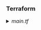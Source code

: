 ### Terraform
</details>

<details>

*<summary>main.tf</summary>*

``` GO

```
terraform {
  required_providers {
    yandex = {
      source = "yandex-cloud/yandex"
    }
  }
  required_version = ">= 0.13"
}
provider "yandex" {
  token     = "y0_AgAAAAAClG8vAATuwQAAAADsRS14qyJKZVanTRW11ix3Q_N4iY2YAAI"
  cloud_id  = "b1gbeem934f657rmna3m"
  folder_id = "b1gkktlocu9hinvnod1t"
}

#############
resource "yandex_vpc_network" "network-1" {
  name = "network1"
}
resource "yandex_vpc_subnet" "subnet-1" {
  name           = "subnet1"
  zone           = "ru-central1-a"
  v4_cidr_blocks = ["192.168.10.0/24"]
  network_id     = yandex_vpc_network.network-1.id
}
resource "yandex_vpc_subnet" "subnet-2" {
  name           = "subnet2"
  zone           = "ru-central1-b"
  v4_cidr_blocks = ["192.168.11.0/24"]
  network_id     = yandex_vpc_network.network-1.id
}

############# группа безопасности

resource "yandex_vpc_security_group" "security" {
   name        = "security"
   description = "Description for security group"
   network_id  = yandex_vpc_network.network-1.id
   ingress {
     protocol       = "TCP"
     description    = "grafana"
     v4_cidr_blocks = ["0.0.0.0/0"]
     port           = 3000
   }
   ingress {
     protocol       = "TCP"
     description    = "kibana"
     v4_cidr_blocks = ["0.0.0.0/0"]
     port           = 5601
   }
   ingress {
     protocol       = "TCP"
     description    = "application load balancer"
     v4_cidr_blocks = ["0.0.0.0/0"]
     port           = 80
   }
   ingress {
     protocol       = "TCP"
     description    = "SSH-permission"
     v4_cidr_blocks = ["192.168.0.0/16"]
     port           = 22
   }
   egress {
     protocol       = "ANY"
     description    = "Rule description 2"
     v4_cidr_blocks = ["0.0.0.0/0"]
     from_port      = 0
     to_port        = 65535
   }
 }
 resource "yandex_vpc_security_group" "bastion" {
   name        = "bastion"
   description = "Description for bastion group"
   network_id  = yandex_vpc_network.network-1.id
   ingress {
     protocol       = "TCP"
     description    = "bastion"
     v4_cidr_blocks = ["0.0.0.0/0"]
     port           = 22
   }
   egress {
     protocol       = "ANY"
     description    = "Rule description 2"
     v4_cidr_blocks = ["0.0.0.0/0"]
     from_port      = 0
     to_port        = 65535
   }
 }

############# первый вэб

resource "yandex_compute_instance" "vm-1" {
  name                      = "vm1"
  allow_stopping_for_update = true
  platform_id               = "standard-v1"
  zone                      = "ru-central1-a"
  resources {
    cores         = "2"
    memory        = "2"
    core_fraction = "5"
  }
  boot_disk {
    initialize_params {
      image_id = "fd87q4jvf0vdho41nnvr"
      size     = 5
    }
  }
  network_interface {
    subnet_id = yandex_vpc_subnet.subnet-1.id
       ip_address = "192.168.10.10"
    nat       = false
  }
  metadata = {
    user-data = "${file("cloud-init.yaml")}"
 }
}
output "internal_ip_address_vm-1" {
   value = yandex_compute_instance.vm-1.network_interface.0.ip_address
 }
output "external_ip_address_vm-1" {
   value = yandex_compute_instance.vm-1.network_interface.0.nat_ip_address
 }

############ второй вэб

resource "yandex_compute_instance" "vm-2" {
  name                      = "vm2"
  allow_stopping_for_update = true
  platform_id               = "standard-v1"
  zone                      = "ru-central1-b"
  resources {
    cores         = "2"
    memory        = "2"
    core_fraction = "5"
  }
  boot_disk {
    initialize_params {
      image_id = "fd87q4jvf0vdho41nnvr"
      size     = 5
    }
  }
  network_interface {
    subnet_id = yandex_vpc_subnet.subnet-2.id
         ip_address = "192.168.11.10"
    nat       = false
  }
  metadata = {
    user-data = "${file("cloud-init.yaml")}"
 }
}
output "internal_ip_address_vm-2" {
   value = yandex_compute_instance.vm-2.network_interface.0.ip_address
 }
output "external_ip_address_vm-2" {
   value = yandex_compute_instance.vm-2.network_interface.0.nat_ip_address
 }
################ Prometheus

resource "yandex_compute_instance" "vm-3" {
  name                      = "prom"
  allow_stopping_for_update = true
  platform_id               = "standard-v1"
  zone                      = "ru-central1-a"
  resources {
    cores         = "2"
    memory        = "2"
    core_fraction = "5"
  }
  boot_disk {
    initialize_params {
      image_id = "fd87q4jvf0vdho41nnvr"
      size     = 5
    }
  }
  network_interface {
    subnet_id = yandex_vpc_subnet.subnet-1.id
        ip_address = "192.168.10.11"
    nat       = false
  }
  metadata = {
    user-data = "${file("cloud-init.yaml")}"
 }
}
output "internal_ip_address_vm-3" {
   value = yandex_compute_instance.vm-3.network_interface.0.ip_address
 }
output "external_ip_address_vm-3" {
   value = yandex_compute_instance.vm-3.network_interface.0.nat_ip_address
 }

############ Grafana

resource "yandex_compute_instance" "vm-4" {
  name                      = "grafana"
  allow_stopping_for_update = true
  platform_id               = "standard-v1"
  zone                      = "ru-central1-a"
  resources {
    cores         = "2"
    memory        = "2"
    core_fraction = "5"
  }
  boot_disk {
    initialize_params {
      image_id = "fd87q4jvf0vdho41nnvr"
      size     = 5
    }
  }
  network_interface {
    subnet_id = yandex_vpc_subnet.subnet-1.id
          ip_address = "192.168.10.12"
    nat       = true
  }
  metadata = {
    user-data = "${file("cloud-init.yaml")}"
 }
}
output "internal_ip_address_vm-4" {
   value = yandex_compute_instance.vm-4.network_interface.0.ip_address
 }
output "external_ip_address_vm-4" {
   value = yandex_compute_instance.vm-4.network_interface.0.nat_ip_address
 }

############ Elastic

resource "yandex_compute_instance" "vm-5" {
  name                      = "elastic"
  allow_stopping_for_update = true
  platform_id               = "standard-v1"
  zone                      = "ru-central1-a"
  resources {
    cores         = "2"
    memory        = "4"
    core_fraction = "15"
  }
  boot_disk {
    initialize_params {
      image_id = "fd87q4jvf0vdho41nnvr"
      size     = 5
    }
  }
  network_interface {
    subnet_id = yandex_vpc_subnet.subnet-1.id
        ip_address = "192.168.10.13"
    nat       = false
  }
  metadata = {
    user-data = "${file("cloud-init.yaml")}"
 }
}
output "internal_ip_address_vm-5" {
   value = yandex_compute_instance.vm-5.network_interface.0.ip_address
 }
output "external_ip_address_vm-5" {
   value = yandex_compute_instance.vm-5.network_interface.0.nat_ip_address
 }

############ Kibana

resource "yandex_compute_instance" "vm-6" {
  name                      = "kibana"
  allow_stopping_for_update = true
  platform_id               = "standard-v1"
  zone                      = "ru-central1-a"
  resources {
    cores         = "2"
    memory        = "2"
    core_fraction = "5"
  }
  boot_disk {
    initialize_params {
      image_id = "fd87q4jvf0vdho41nnvr"
      size     = 5
    }
  }
  network_interface {
    subnet_id = yandex_vpc_subnet.subnet-1.id
        ip_address = "192.168.10.14"
    nat       = true
  }
  metadata = {
    user-data = "${file("cloud-init.yaml")}"
 }
}
output "internal_ip_address_vm-6" {
   value = yandex_compute_instance.vm-6.network_interface.0.ip_address
 }
output "external_ip_address_vm-6" {
   value = yandex_compute_instance.vm-6.network_interface.0.nat_ip_address
 }

############ bastion

resource "yandex_compute_instance" "vm-7" {
  name                      = "bastion"
  allow_stopping_for_update = true
  platform_id               = "standard-v1"
  zone                      = "ru-central1-a"
  resources {
    cores         = "2"
    memory        = "2"
    core_fraction = "5"
  }
  boot_disk {
    initialize_params {
      image_id = "fd87q4jvf0vdho41nnvr"
      size     = 5
    }
  }
  network_interface {
    subnet_id = yandex_vpc_subnet.subnet-1.id
        ip_address = "192.168.10.15"
    nat       = true 
  }
  metadata = {
    user-data = "${file("cloud-init.yaml")}"
 }
}
output "internal_ip_address_vm-7" {
   value = yandex_compute_instance.vm-7.network_interface.0.ip_address
 }
output "external_ip_address_vm-7" {
   value = yandex_compute_instance.vm-7.network_interface.0.nat_ip_address
 }

########## таргет группа

resource "yandex_alb_target_group" "foo" {
  name           = "target-group"
  target {
    subnet_id    = yandex_vpc_subnet.subnet-1.id
    ip_address   = yandex_compute_instance.vm-1.network_interface.0.ip_address
  }
  target {
    subnet_id    = yandex_vpc_subnet.subnet-2.id
    ip_address   = yandex_compute_instance.vm-2.network_interface.0.ip_address
  }
}

########## бэкэнд группа

resource "yandex_alb_backend_group" "backend-group" {
  name                     = "backend-group"
  session_affinity {
    connection {
      source_ip = false
    }
  }
  http_backend {
    name                   = "backend-group"
    weight                 = 1
    port                   = 80
    target_group_ids       = [yandex_alb_target_group.foo.id]
    load_balancing_config {
      panic_threshold      = 90
    }
    healthcheck {
      timeout              = "10s"
      interval             = "2s"
      healthy_threshold    = 10
      unhealthy_threshold  = 15
      http_healthcheck {
        path               = "/"
      }
    }
  }
}

######### http роутер

resource "yandex_alb_http_router" "tf-router" {
  name          = "router"
  labels        = {
    tf-label    = "tf-label-value"
    empty-label = ""
  }
}
resource "yandex_alb_virtual_host" "my-virtual-host" {
  name                    = "virtual-host"
  http_router_id          = yandex_alb_http_router.tf-router.id
  route {
    name                  = "test"
    http_route {
      http_route_action {
        backend_group_id  = yandex_alb_backend_group.backend-group.id
        timeout           = "60s"
      }
    }
  }
}

######### балансер

resource "yandex_alb_load_balancer" "balancer" {
  name        = "balancer"
  network_id  = yandex_vpc_network.network-1.id
  allocation_policy {
    location {
      zone_id   = "ru-central1-a"
      subnet_id = yandex_vpc_subnet.subnet-1.id   
    }
  }
  listener {
    name = "list1"
    endpoint {
      address {
        external_ipv4_address {
        }
      }
      ports = [ 80 ]
    }
    http {
      handler {
        http_router_id = yandex_alb_http_router.tf-router.id
      }
    }
  }
}


###########снапшот

resource "yandex_compute_snapshot_schedule" "default" {

  name = "snap"
  schedule_policy {
    expression = "00 19 ? * *"
  }
  snapshot_count = 5
  disk_ids = [yandex_compute_instance.vm-1.boot_disk[0].disk_id,
              yandex_compute_instance.vm-2.boot_disk[0].disk_id,
              yandex_compute_instance.vm-3.boot_disk[0].disk_id,
              yandex_compute_instance.vm-4.boot_disk[0].disk_id,
              yandex_compute_instance.vm-5.boot_disk[0].disk_id, 
              yandex_compute_instance.vm-6.boot_disk[0].disk_id,           
              yandex_compute_instance.vm-7.boot_disk[0].disk_id,
             ]
}
```
</script>
---

### Ansible

`playbook`

```
---
- hosts: web
  become: true
  become_method: sudo
  become_user: root
  remote_user: admin
  roles:
   - role: nginx
   - role: node-exporter

- hosts: prom
  user: admin
  become: true
  become_method: sudo
  become_user: root
  roles:
    - role: prometheus

- hosts: grafana
  user: admin
  become: true
  become_method: sudo
  become_user: root
  roles:
    - role: grafana

- hosts: elastic
  user: admin
  become: true
  become_method: sudo
  become_user: root
  roles:
    - role: elastic

- hosts: kibana
  user: admin
  become: true
  become_method: sudo
  become_user: root
  roles:
    - role: kibana

- hosts: web
  become: true
  become_method: sudo
  become_user: root
  remote_user: admin
  roles:
   - role: filebeat

```

`nginx`

*1. tasks*

```
- name: ensure nginx is at the latest version
  apt: name=nginx state=latest
  become: yes

- name: start nginx
  service:
     name: nginx
     state: started
  become: yes

- name: replace nginx.conf
  template:
     src=templates/nginx.conf
     dest=/etc/nginx/nginx.conf

- name: replace default
  template:
     src=templates/default
     dest=/etc/nginx/sites-enabled/default

- name: copy the content of the web site
  copy:
    src: /etc/ansible/roles/nginx/static/
    dest: /var/www/html

- name: restart nginx
  service:
     name: nginx
     state: restarted
  become: yes
```
*2. vars*

```
---
# vars file for roles/nginx
worker_processes: auto
worker_connections: 2048
client_max_body_size: 512M
```
*3. static*

```
<html>
  <head>
<meta charset="UTF-8">
<center><h1>Всего хорошего!</h1><center>
<img src="https://github.com/vapolushkina/vapolushkina/assets/121248099/5b6845f>
  </head>
  </html>
```

`node-exporter`

*1. tasks*

```
---
# tasks file for roles/node-exporter

- name: check if node exporter exist
  stat:
    path: "{{ node_exporter_bin }}"
  register: __check_node_exporter_present

- name: create node exporter user
  user:
    name: "{{ node_exporter_user }}"
    append: true
    shell: /usr/sbin/nologin
    system: true
    create_home: false

- name: create node exporter config dir
  file:
    path: "{{ node_exporter_dir_conf }}"
    state: directory
    owner: "{{ node_exporter_user }}"
    group: "{{ node_exporter_group }}"

- name: if node exporter exist get version
  shell: "cat /etc/systemd/system/node_exporter.service | grep Version | sed s/'.*Version '//g"
  when: __check_node_exporter_present.stat.exists == true
  changed_when: false
  register: __get_node_exporter_version

- name: download and unzip node exporter if not exist
  unarchive:
    src: "https://github.com/prometheus/node_exporter/releases/download/v{{ node_exporter_version }}/node_exporter-{{ node_exporter_version }}.linux-amd64.tar.gz"
    dest: /tmp/
    remote_src: yes
    validate_certs: no

- name: move the binary to the final destination
  copy:
    src: "/tmp/node_exporter-{{ node_exporter_version }}.linux-amd64/node_exporter"
    dest: "{{ node_exporter_bin }}"
    owner: "{{ node_exporter_user }}"
    group: "{{ node_exporter_group }}"
    mode: 0755
    remote_src: yes
  when: __check_node_exporter_present.stat.exists == false or not __get_node_exporter_version.stdout == node_exporter_version

- name: clean
  file:
    path: /tmp/node_exporter-{{ node_exporter_version }}.linux-amd64/
    state: absent

- name: install service
  template:
    src: node.j2
    dest: /etc/systemd/system/node_exporter.service
    owner: root
    group: root
    mode: 0755

- name: service always started
  systemd:
    name: node_exporter
    state: started
    enabled: yes
```
*2. vars*

```
---
# vars file for roles/node-exporter

node_exporter_version: "1.6.1"
node_exporter_bin: /usr/local/bin/node_exporter
node_exporter_user: expo
node_exporter_group: "{{ node_exporter_user }}"
node_exporter_dir_conf: /etc/node_exporter

nginx_log_exporter : 1.9.2
```
*3. templates*

```
[Unit]
Description=Node Exporter Version {{ node_exporter_version }}
After=network-online.target
[Service]
User={{ node_exporter_user }}
Group={{ node_exporter_user }}
Type=simple
ExecStart={{ node_exporter_bin }}
[Install]
WantedBy=multi-user.target
```

`prometheus`

*1. tasks*

```
....
....
....
....
....
```
*2. vars*

```
....
....
....
....
....
```
*3. static*

```
....
....
....
....
....
```

`grafana`

*1. tasks*

```
....
....
....
....
....
```
*2. vars*

```
....
....
....
....
....
```
*3. static*

```
....
....
....
....
....
```

`elasticsearch`

*1. tasks*

```
....
....
....
....
....
```
*2. vars*

```
....
....
....
....
....
```
*3. static*

```
....
....
....
....
....
```

`filebeat`

*1. tasks*

```
....
....
....
....
....
```
*2. vars*

```
....
....
....
....
....
```
*3. static*

```
....
....
....
....
....
```

`kibana`

*1. tasks*

```
....
....
....
....
....
```
*2. vars*

```
....
....
....
....
....
```
*3. static*

```
....
....
....
....
....
```
